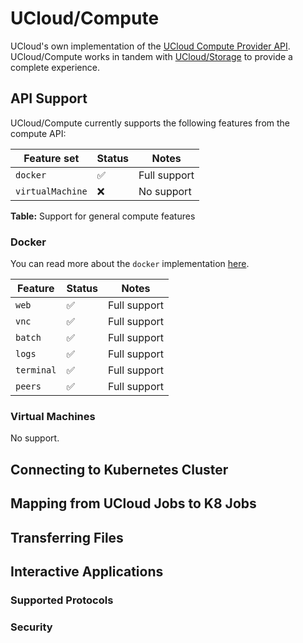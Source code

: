 # UCloud/Compute

UCloud's own implementation of the [UCloud Compute Provider API](/backend/app-orchestrator-service/wiki/provider.md).
UCloud/Compute works in tandem with [UCloud/Storage](/backend/storage-service/README.md) to provide a complete
experience. 

## API Support

UCloud/Compute currently supports the following features from the compute API:

| Feature set | Status | Notes |
|-------------|--------|-------|
| `docker` | ✅ | Full support |
| `virtualMachine` | ❌ | No support |

__Table:__ Support for general compute features

### Docker

You can read more about the `docker` implementation [here](./wiki/docker.md).

| Feature | Status | Notes |
|---------|--------|-------|
| `web` | ✅ | Full support |
| `vnc` | ✅ | Full support |
| `batch` | ✅ | Full support |
| `logs` | ✅ | Full support |
| `terminal` | ✅ | Full support |
| `peers` | ✅ | Full support |

### Virtual Machines

No support.

## Connecting to Kubernetes Cluster


## Mapping from UCloud Jobs to K8 Jobs


## Transferring Files


## Interactive Applications


### Supported Protocols

### Security

